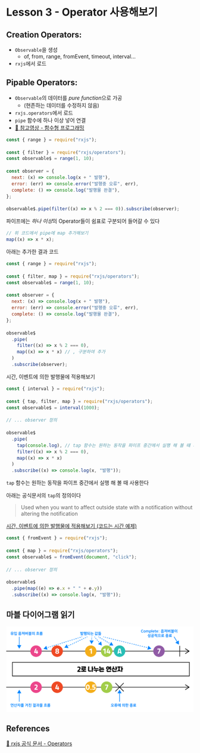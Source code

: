 # Lesson 3 - Operator 사용해보기

## Creation Operators:

- `Observable`을 생성
  - of, from, range, fromEvent, timeout, interval...
- `rxjs`에서 로드

## Pipable Operators:

- `Observable`의 데이터를 *pure function*으로 가공
  - (현존하는 데이터를 수정하지 않음)
- `rxjs.operators`에서 로드
- `pipe` 함수에 하나 이상 넣어 연결
- [🔗 참고영상 - 함수형 프로그래밍](https://www.youtube.com/watch?v=jVG5jvOzu9Y&ab_channel=%EC%96%84%ED%8C%8D%ED%95%9C%EC%BD%94%EB%94%A9%EC%82%AC%EC%A0%84)

```javascript
const { range } = require("rxjs");

const { filter } = require("rxjs/operators");
const observable$ = range(1, 10);

const observer = {
  next: (x) => console.log(x + " 발행"),
  error: (err) => console.error("발행중 오류", err),
  complete: () => console.log("발행물 완결"),
};

observable$.pipe(filter((x) => x % 2 === 0)).subscribe(observer);
```

파이프에는 *하나 이상*의 Operator들이 쉼표로 구분되어 들어갈 수 있다

```javascript
// 위 코드에서 pipe에 map 추가해보기
map((x) => x * x);
```

아래는 추가한 결과 코드

```javascript
const { range } = require("rxjs");

const { filter, map } = require("rxjs/operators");
const observable$ = range(1, 10);

const observer = {
  next: (x) => console.log(x + " 발행"),
  error: (err) => console.error("발행중 오류", err),
  complete: () => console.log("발행물 완결"),
};

observable$
  .pipe(
    filter((x) => x % 2 === 0),
    map((x) => x * x) // , 구분하여 추가
  )
  .subscribe(observer);
```

시간, 이벤트에 의한 발행물에 적용해보기

```javascript
const { interval } = require("rxjs");

const { tap, filter, map } = require("rxjs/operators");
const observable$ = interval(1000);

// ... observer 정의

observable$
  .pipe(
    tap(console.log), // tap 함수는 원하는 동작을 파이프 중간에서 실행 해 볼 떄 사용
    filter((x) => x % 2 === 0),
    map((x) => x * x)
  )
  .subscribe((x) => console.log(x, "발행"));
```

`tap` 함수는 원하는 동작을 파이프 중간에서 실행 해 볼 때 사용한다

아래는 공식문서의 `tap`의 정의이다

> Used when you want to affect outside state with a notification without altering the notification

[시간, 이벤트에 의한 발행물에 적용해보기 (코드는 시간 예제)](https://github.com/gloomydumber/rxjsPlayground/blob/master/lectures/timeEventOperator.js)

```javascript
const { fromEvent } = require("rxjs");

const { map } = require("rxjs/operators");
const observable$ = fromEvent(document, "click");

// ... observer 정의

observable$
  .pipe(map((e) => e.x + " " + e.y))
  .subscribe((x) => console.log(x, "발행"));
```

## 마블 다이어그램 읽기

![marble-diagrm](https://github.com/gloomydumber/rxjsPlayground/blob/master/img/marble-diagram.png)

## References

[🔗 rxjs 공식 문서 - Operators](https://rxjs-dev.firebaseapp.com/guide/operators)
